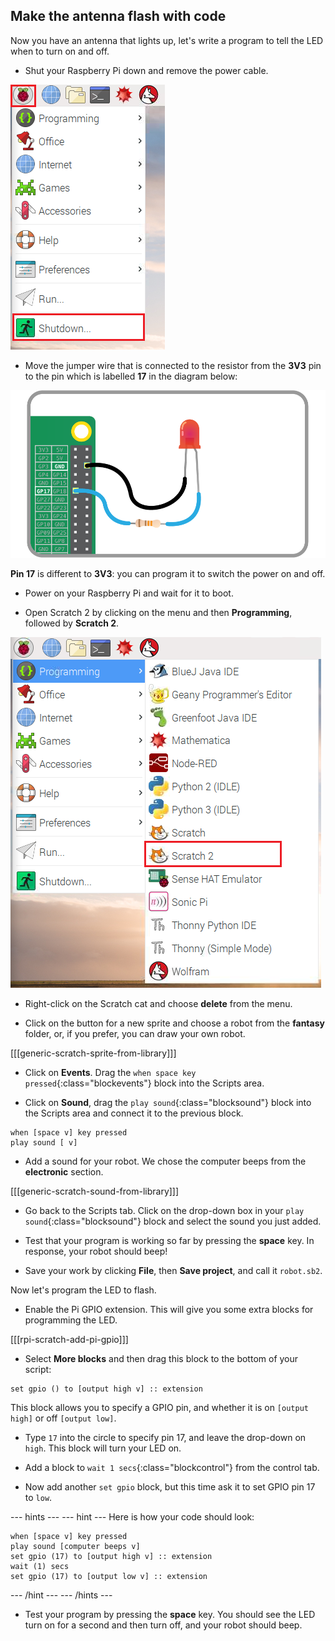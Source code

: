 ## Make the antenna flash with code

Now you have an antenna that lights up, let's write a program to tell the LED when to turn on and off.

+  Shut your Raspberry Pi down and remove the power cable.

![Shut down](images/shut-down.png)

+ Move the jumper wire that is connected to the resistor from the **3V3** pin to the pin which is labelled **17** in the diagram below:

![Pin 17](images/finished-circuit.png)

**Pin 17** is different to **3V3**: you can program it to switch the power on and off.

+ Power on your Raspberry Pi and wait for it to boot.

+ Open Scratch 2 by clicking on the menu and then **Programming**, followed by **Scratch 2**.

![Open Scratch 2](images/open-scratch2.png)

+ Right-click on the Scratch cat and choose **delete** from the menu.

- Click on the button for a new sprite and choose a robot from the **fantasy** folder, or, if you prefer, you can draw your own robot.

[[[generic-scratch-sprite-from-library]]]

- Click on **Events**. Drag the `when space key pressed`{:class="blockevents"} block into the Scripts area.

+ Click on **Sound**, drag the `play sound`{:class="blocksound"} block into the Scripts area and connect it to the previous block.

```blocks
when [space v] key pressed
play sound [ v]
```

+ Add a sound for your robot. We chose the computer beeps from the **electronic** section.

[[[generic-scratch-sound-from-library]]]

-  Go back to the Scripts tab. Click on the drop-down box in your `play sound`{:class="blocksound"} block and select the sound you just added.

- Test that your program is working so far by pressing the **space** key. In response, your robot should beep!

- Save your work by clicking **File**, then **Save project**, and call it `robot.sb2`.

Now let's program the LED to flash.

+ Enable the Pi GPIO extension. This will give you some extra blocks for programming the LED.

[[[rpi-scratch-add-pi-gpio]]]

+ Select **More blocks** and then drag this block to the bottom of your script:

```blocks
set gpio () to [output high v] :: extension
```

This block allows you to specify a GPIO pin, and whether it is on `[output high]` or off `[output low]`.

+ Type `17` into the circle to specify pin 17, and leave the drop-down on `high`. This block will turn your LED on.

+ Add a block to `wait 1 secs`{:class="blockcontrol"} from the control tab.

+ Now add another `set gpio` block, but this time ask it to set GPIO pin 17 to `low`.

--- hints ---
--- hint ---
Here is how your code should look:

```blocks
when [space v] key pressed
play sound [computer beeps v]
set gpio (17) to [output high v] :: extension
wait (1) secs
set gpio (17) to [output low v] :: extension
```
--- /hint ---
--- /hints ---


- Test your program by pressing the **space** key. You should see the LED turn on for a second and then turn off, and your robot should beep.
